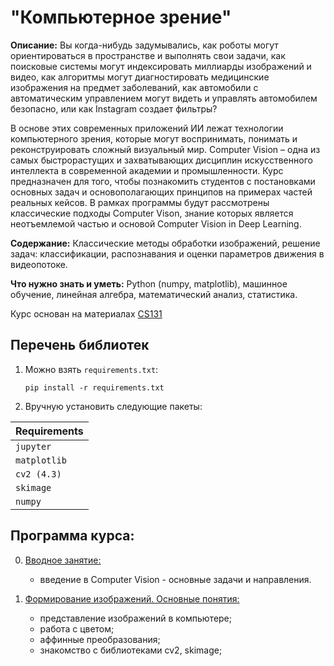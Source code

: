 # "Компьютерное зрение"

**Описание:** Вы когда-нибудь задумывались, как роботы могут ориентироваться в пространстве и выполнять свои задачи, как поисковые системы могут индексировать миллиарды изображений и видео, как алгоритмы могут диагностировать медицинские изображения на предмет заболеваний, как автомобили с автоматическим управлением могут видеть и управлять автомобилем безопасно, или как Instagram создает фильтры?

В основе этих современных приложений ИИ лежат технологии компьютерного зрения, которые могут воспринимать, понимать и реконструировать сложный визуальный мир. Computer Vision – одна из самых быстрорастущих и захватывающих дисциплин искусственного интеллекта в современной академии и промышленности. Курс предназначен для того, чтобы познакомить студентов с постановками основных задач и основополагающих принципов на примерах частей реальных кейсов. В рамках программы будут рассмотрены классические подходы Computer Vison, знание которых является неотъемлемой частью и основой Computer Vision in Deep Learning.

**Содержание:** Классические методы обработки изображений, решение задач: классификации, распознавания и оценки параметров движения в видеопотоке.

**Что нужно знать и уметь:** Python (numpy, matplotlib), машинное обучение, линейная алгебра, математический анализ, статистика.

Курс основан на материалах [CS131](https://github.com/StanfordVL/CS131_release)

## Перечень библиотек

1. Можно взять `requirements.txt`:

    ```pip install -r requirements.txt```
 
2. Вручную установить следующие пакеты:

| **Requirements** |
| :-- |
| `jupyter`        |
| `matplotlib`     |
| `cv2 (4.3)`      | 
| `skimage`        |
| `numpy`          |


## Программа курса:

0. [Вводное занятие:](https://github.com/ml-dafe/cv_mipt_major/tree/main/week_00_introduction)
   - введение в Computer Vision - основные задачи и направления.

1. [Формирование изображений. Основные понятия:](https://github.com/ml-dafe/cv_mipt_major/tree/main/week_01_images)
   - представление изображений в компьютере;
   - работа с цветом;
   - аффинные преобразования;
   - знакомство с библиотеками cv2, skimage;
